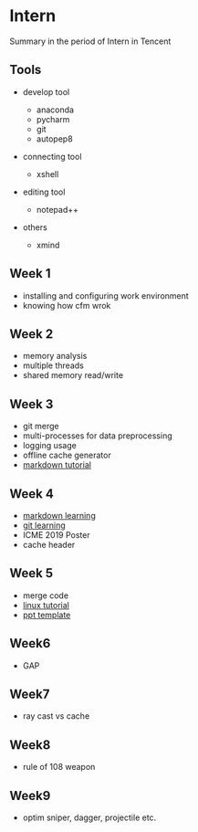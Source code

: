 # Intern
  Summary in the period of Intern in Tencent

## Tools
- develop tool
  - anaconda
  - pycharm
  - git
  - autopep8

- connecting tool
  - xshell

- editing tool
  - notepad++

- others
  - xmind

## Week 1
  - installing and configuring work environment
  - knowing how cfm wrok

## Week 2 
  - memory analysis
  - multiple threads
  - shared memory read/write

## Week 3
  - git merge
  - multi-processes for data preprocessing
  - logging usage
  - offline cache generator
  - [markdown tutorial](http://xianbai.me/learn-md/article/about/readme.html)

## Week 4
  - [markdown learning](http://xianbai.me/learn-md/article/about/readme.html)
  - [git learning](https://github.com/nnUyi/Intern/tree/master/git)
  - ICME 2019 Poster
  - cache header
  
## Week 5
  - merge code
  - [linux tutorial](https://www.linuxcool.com/)
  - [ppt template](http://www.ypppt.com/)

## Week6
  - GAP

## Week7
  - ray cast vs cache

## Week8
  - rule of 108 weapon

## Week9
  - optim sniper, dagger, projectile etc.
